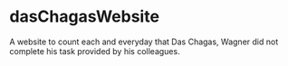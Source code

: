 # dasChagasWebsite
A website to count each and everyday that Das Chagas, Wagner did not complete his task provided by his colleagues.
